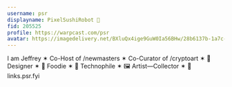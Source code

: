 ```yaml
---
username: psr
displayname: PixelSushiRobot 💫
fid: 205525
profile: https://warpcast.com/psr
avatar: https://imagedelivery.net/BXluQx4ige9GuW0Ia56BHw/28b6137b-1a7c-4704-32e8-0b851c91df00/original
---
```

I am Jeffrey ✶ Co-Host of /newmasters ✶ Co-Curator of /cryptoart ✶ 👾 Designer ✶ 🍣 Foodie ✶ 🤖 Technophile ✶ 🖼️ Artist—Collector ✶ 🔗 links.psr.fyi  
